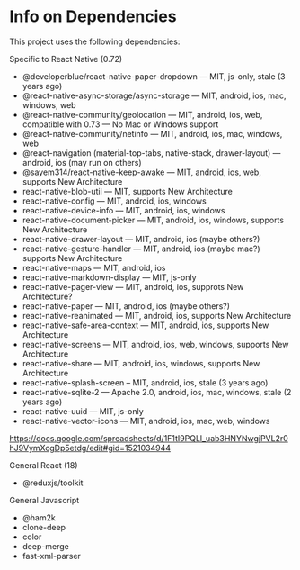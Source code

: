 # Info on Dependencies

This project uses the following dependencies:

Specific to React Native (0.72)
* @developerblue/react-native-paper-dropdown — MIT, js-only, stale (3 years ago)
* @react-native-async-storage/async-storage — MIT, android, ios, mac, windows, web
* @react-native-community/geolocation — MIT, android, ios, web, compatible with 0.73 — No Mac or Windows support
* @react-native-community/netinfo — MIT, android, ios, mac, windows, web
* @react-navigation (material-top-tabs, native-stack, drawer-layout) — android, ios (may run on others)
* @sayem314/react-native-keep-awake — MIT, android, ios, web, supports New Architecture
* react-native-blob-util — MIT, supports New Architecture
* react-native-config — MIT, android, ios, windows
* react-native-device-info — MIT, android, ios, windows
* react-native-document-picker — MIT, android, ios, windows, supports New Architecture
* react-native-drawer-layout — MIT, android, ios (maybe others?)
* react-native-gesture-handler — MIT, android, ios (maybe mac?) supports New Architecture
* react-native-maps — MIT, android, ios
* react-native-markdown-display — MIT, js-only
* react-native-pager-view — MIT, android, ios, supprots New Architecture?
* react-native-paper — MIT, android, ios (maybe others?)
* react-native-reanimated — MIT, android, ios, supports New Architecture
* react-native-safe-area-context — MIT, android, ios, supports New Architecture
* react-native-screens — MIT, android, ios, web, windows, supports New Architecture
* react-native-share — MIT, android, ios, windows, supports New Architecture
* react-native-splash-screen – MIT, android, ios, stale (3 years ago)
* react-native-sqlite-2 — Apache 2.0, android, ios, mac, windows, stale (2 years ago)
* react-native-uuid — MIT, js-only
* react-native-vector-icons — MIT, android, ios, mac, web, windows

https://docs.google.com/spreadsheets/d/1F1tI9PQLl_uab3HNYNwgjPVL2r0hJ9VymXcgDp5etdg/edit#gid=1521034944

General React (18)
* @reduxjs/toolkit

General Javascript
* @ham2k
* clone-deep
* color
* deep-merge
* fast-xml-parser

